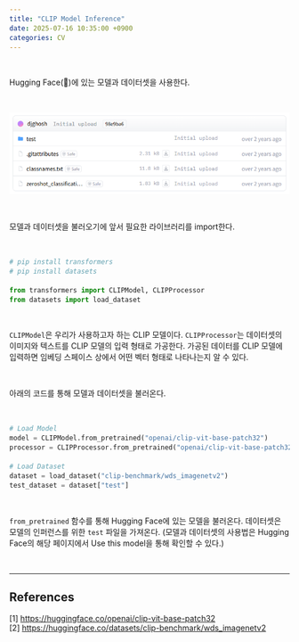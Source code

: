 ```yaml
---
title: "CLIP Model Inference"
date: 2025-07-16 10:35:00 +0900
categories: CV
---
```


&nbsp;

Hugging Face(🤗)에 있는 모델과 데이터셋을 사용한다.

<br>

![wds_imagenetv2](assets\img\2025-07-16-cv-clip-inference\2025-07-16-clip-inference-dataset.png)

<br>

모델과 데이터셋을 불러오기에 앞서 필요한 라이브러리를 import한다.

<br>

```python
# pip install transformers
# pip install datasets

from transformers import CLIPModel, CLIPProcessor
from datasets import load_dataset
```

<br>

`CLIPModel`은 우리가 사용하고자 하는 CLIP 모델이다. `CLIPProcessor`는 데이터셋의 이미지와 텍스트를 CLIP 모델의 입력 형태로 가공한다. 가공된 데이터를 CLIP 모델에 입력하면 임베딩 스페이스 상에서 어떤 벡터 형태로 나타나는지 알 수 있다.

<br>

아래의 코드를 통해 모델과 데이터셋을 불러온다.

<br>

```python
# Load Model
model = CLIPModel.from_pretrained("openai/clip-vit-base-patch32")
processor = CLIPProcessor.from_pretrained("openai/clip-vit-base-patch32")

# Load Dataset
dataset = load_dataset("clip-benchmark/wds_imagenetv2")
test_dataset = dataset["test"]
```

<br>

`from_pretrained` 함수를 통해 Hugging Face에 있는 모델을 불러온다. 데이터셋은 모델의 인퍼런스를 위한 `test` 파일을 가져온다. (모델과 데이터셋의 사용법은 Hugging Face의 해당 페이지에서 Use this model을 통해 확인할 수 있다.)

<br>

---

## References

[1] <https://huggingface.co/openai/clip-vit-base-patch32>  
[2] <https://huggingface.co/datasets/clip-benchmark/wds_imagenetv2>  

&nbsp;